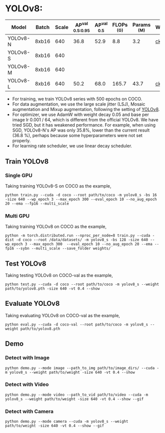 # YOLOv8:

|   Model   |  Batch | Scale | AP<sup>val<br>0.5:0.95 | AP<sup>val<br>0.5 | FLOPs<br><sup>(G) | Params<br><sup>(M) | Weight |
|-----------|--------|-------|------------------------|-------------------|-------------------|--------------------|--------|
| YOLOv8-N  | 8xb16  |  640  |          36.8          |        52.9       |        8.8        |         3.2        | [ckpt](https://github.com/yjh0410/RT-ODLab/releases/download/yolo_tutorial_ckpt/yolov8_n_coco.pth) |
| YOLOv8-S  | 8xb16  |  640  |                        |                   |                   |                    |  |
| YOLOv8-M  | 8xb16  |  640  |                        |                   |                   |                    |  |
| YOLOv8-L  | 8xb16  |  640  |          50.2          |        68.0       |       165.7       |         43.7       | [ckpt](https://github.com/yjh0410/RT-ODLab/releases/download/yolo_tutorial_ckpt/yolov8_l_coco.pth) |

- For training, we train YOLOv8 series with 500 epochs on COCO.
- For data augmentation, we use the large scale jitter (LSJ), Mosaic augmentation and Mixup augmentation, following the setting of [YOLOv8](https://github.com/ultralytics/yolov8).
- For optimizer, we use AdamW with weight decay 0.05 and base per image lr 0.001 / 64, which is different from the official YOLOv8. We have tried SGD, but it has weakened performance. For example, when using SGD, YOLOv8-N's AP was only 35.8%, lower than the current result (36.8 %), perhaps because some hyperparameters were not set properly.
- For learning rate scheduler, we use linear decay scheduler.


## Train YOLOv8
### Single GPU
Taking training YOLOv8-S on COCO as the example,
```Shell
python train.py --cuda -d coco --root path/to/coco -m yolov8_s -bs 16 -size 640 --wp_epoch 3 --max_epoch 300 --eval_epoch 10 --no_aug_epoch 20 --ema --fp16 --multi_scale 
```

### Multi GPU
Taking training YOLOv8 on COCO as the example,
```Shell
python -m torch.distributed.run --nproc_per_node=8 train.py --cuda -dist -d coco --root /data/datasets/ -m yolov8_s -bs 128 -size 640 --wp_epoch 3 --max_epoch 300  --eval_epoch 10 --no_aug_epoch 20 --ema --fp16 --sybn --multi_scale --save_folder weights/ 
```

## Test YOLOv8
Taking testing YOLOv8 on COCO-val as the example,
```Shell
python test.py --cuda -d coco --root path/to/coco -m yolov8_s --weight path/to/yolov8.pth -size 640 -vt 0.4 --show 
```

## Evaluate YOLOv8
Taking evaluating YOLOv8 on COCO-val as the example,
```Shell
python eval.py --cuda -d coco-val --root path/to/coco -m yolov8_s --weight path/to/yolov8.pth 
```

## Demo
### Detect with Image
```Shell
python demo.py --mode image --path_to_img path/to/image_dirs/ --cuda -m yolov8_s --weight path/to/weight -size 640 -vt 0.4 --show
```

### Detect with Video
```Shell
python demo.py --mode video --path_to_vid path/to/video --cuda -m yolov8_s --weight path/to/weight -size 640 -vt 0.4 --show --gif
```

### Detect with Camera
```Shell
python demo.py --mode camera --cuda -m yolov8_s --weight path/to/weight -size 640 -vt 0.4 --show --gif
```
